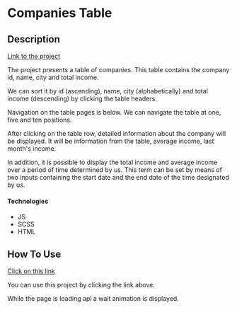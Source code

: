 # Companies Table 

## Description

[Link to the project](https://zdunek-test-2.com.pl)

The project presents a table of companies. This table contains the company id, name, city and total income.

We can sort it by id (ascending), name, city (alphabetically) and total income (descending) by clicking the table headers.

Navigation on the table pages is below. We can navigate the table at one, five and ten positions.

After clicking on the table row, detailed information about the company will be displayed. It will be information from the table, average income, last month's income.

In addition, it is possible to display the total income and average income over a period of time determined by us. This term can be set by means of two inputs containing the start date and the end date of the time designated by us.

#### Technologies 
- JS
- SCSS
- HTML

## How To Use

[Click on this link](https://zdunek-test-2.com.pl)

You can use this project by clicking the link above.

While the page is loading api a wait animation is displayed.
